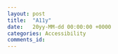 ```yaml
---
layout: post
title:  "A11y"
date:   20yy-MM-dd 00:00:00 +0000
categories: Accessibility
comments_id:
---
```


<!--
screenshot tests for a11y
https://www.polidea.com/blog/accessibility-mistakes-to-avoid-when-implementing-it-in-an-android-app/
https://www.w3.org/TR/WCAG20/

Look up US, UK and EU laws regarding accessibility
https://www.gov.uk/guidance/accessibility-requirements-for-public-sector-websites-and-apps

Accessibility is a
 - design
 - development
 - testing
 - quality assurance
 - i18n
activity
ignore any element in the SDLC at design time and you risk having enormous fixes

Accessibility as a concept is less popular than the least popular language on SO
https://insights.stackoverflow.com/trends?tags=accessibility%2Cjulia

Respect our end users - passive exclusion
Inclusion of differently abled
More than just a minimum legal requirement

DANGER: Last minute regulation compliance leads to overtime and poor quality
Design implications

Comes down to a problem in refinement - it's not considered part of DoD

Write more tests
Lint Rules
Google do something but it's not enough

Screen shot tests with font size changes: https://stackoverflow.com/questions/32692459/how-to-change-font-size-by-adb-command

Ensuring that testers can test a11y means creating entry points for various states

https://getaccessible.com/

Practical advice:
 - Write lint checks
 - kotlin extension functions for setImageResource
 - use the libraries
 - android:contentDescription="@null" :O

 https://withintent.uncorkedstudios.com/tutorial-debugging-android-accessibility-818cfd361414
 > Here’s the crux of the issue: __**many developers don’t to know the difference between something that “fixes the problem” and something that makes their app inaccessible.**__ In attempting to make a quick fix, we eliminate our ability to make an accessible choice.
-->
